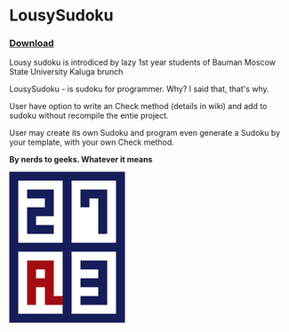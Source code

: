 # LousySudoku

### [Download](https://github.com/AndreyLysenkov/LousySudoku/releases)


Lousy sudoku is introdiced by lazy 1st year students of Bauman Moscow State University Kaluga brunch

LousySudoku - is sudoku for programmer. Why? I said that, that's why.

User have option to write an Check method (details in wiki) and add to sudoku without recompile the entie project.

User may create its own Sudoku and program even generate a Sudoku by your template, with your own Check method.


**By nerds to geeks. Whatever it means**


 ![LousySudoku Logo](https://raw.githubusercontent.com/AndreyLysenkov/LousySudoku/master/data/logo.png) 
